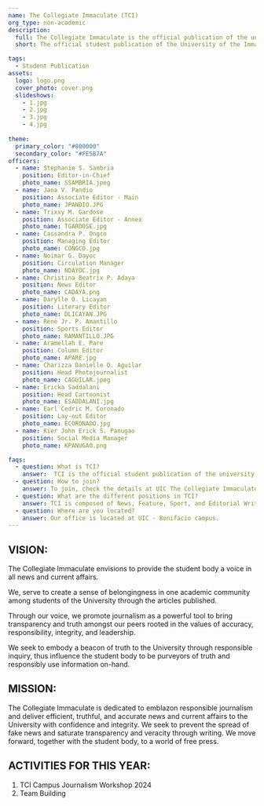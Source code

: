 ```yaml
---
name: The Collegiate Immaculate (TCI)
org_type: non-academic
description:
  full: The Collegiate Immaculate is the official publication of the university. We are composed of capable and progressive writers, photographers, lay-out artists, and cartoonists who serve the university by providing news and current events. We are the purveyors of truth who prevent fake news from prospering. Our organization serves as the eyes and the voice of the university and helps to inform the students with timely news and announcements, as a pursuant of a free press. We function to educate the youth for the transformation of society and recognize the role of responsible journalism in uniting the academic community through writing.
  short: The official student publication of the University of the Immaculate Conception.

tags:
  - Student Publication
assets:
  logo: logo.png
  cover_photo: cover.png
  slideshows:
    - 1.jpg
    - 2.jpg
    - 3.jpg
    - 4.jpg
  
theme:
  primary_color: "#800000"
  secondary_color: "#FE5B7A"
officers:
  - name: Stephanie S. Sambria
    position: Editor-in-Chief
    photo_name: SSAMBRIA.jpeg
  - name: Jana V. Pandio
    position: Associate Editor - Main
    photo_name: JPANDIO.JPG
  - name: Trixxy M. Gardose
    position: Associate Editor - Annex
    photo_name: TGARDOSE.jpg
  - name: Cassandra P. Ongco
    position: Managing Editor
    photo_name: CONGCO.jpg
  - name: Noimar G. Dayoc
    position: Circulation Manager
    photo_name: NDAYOC.jpg
  - name: Christina Beatrix P. Adaya
    position: News Editor
    photo_name: CADAYA.png
  - name: Darylle O. Licayan
    position: Literary Editor
    photo_name: DLICAYAN.JPG
  - name: Rene Jr. P. Amantillo
    position: Sports Editor
    photo_name: RAMANTILLO.JPG
  - name: Aramellah E. Pare
    position: Column Editor
    photo_name: APARE.jpg
  - name: Charizza Danielle O. Aguilar
    position: Head Photojournalist
    photo_name: CAGUILAR.jpeg
  - name: Ericka Saddalani
    position: Head Cartoonist
    photo_name: ESADDALANI.jpg
  - name: Earl Cedric M. Coronado 
    position: Lay-out Editor
    photo_name: ECORONADO.jpg
  - name: Kier John Erick S. Panugao
    position: Social Media Manager
    photo_name: KPANUGAO.png

faqs:
  - question: What is TCI?
    answer:  TCI is the official student publication of the university who are tasked to provide quality news and current affairs to the student body.
  - question: How to join?
    answer: To join, check the details at UIC The Collegiate Immaculate Facebook page.
  - question: What are the different positions in TCI?
    answer: TCI is composed of News, Feature, Sport, and Editorial Writers, as well as Photojournalist, Lay-out artists, and Cartoonist. 
  - question: Where are you located?
    answer: Our office is located at UIC - Bonifacio campus.
---
```


## VISION:
The Collegiate Immaculate envisions to provide the student body a voice in all news and current affairs.

We, serve to create a sense of belongingness in one academic community among students of the University through the articles published.

Through our voice, we promote journalism as a powerful tool to bring transparency and truth amongst our peers rooted in the values of accuracy, responsibility, integrity, and leadership.

We seek to embody a beacon of truth to the University through responsible inquiry, thus influence the student body to be purveyors of truth and responsibly use information on-hand.

## MISSION:
The Collegiate Immaculate is dedicated to emblazon responsible journalism and deliver efficient, truthful, and accurate news and current affairs to the University with confidence and integrity. We seek to prevent the spread of fake news and saturate transparency and veracity through writing. We move forward, together with the student body, to a world of free press.

## ACTIVITIES FOR THIS YEAR:
1. TCI Campus Journalism Workshop 2024
2. Team Building

